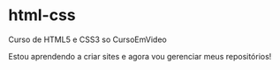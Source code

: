 # html-css
 Curso de HTML5 e CSS3 so CursoEmVideo

 Estou aprendendo a criar sites e agora vou gerenciar meus repositórios!

